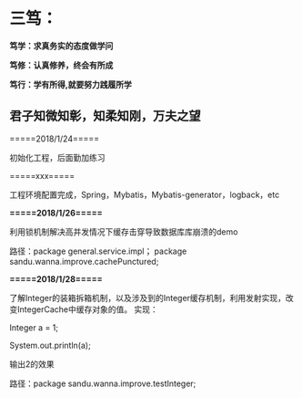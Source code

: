 # 三笃： 
**笃学：求真务实的态度做学问**

**笃修：认真修养，终会有所成**

**笃行：学有所得,就要努力践履所学** 

## 君子知微知彰，知柔知刚，万夫之望





=====2018/1/24=====
 
初始化工程，后面勤加练习

=====xxx=====

工程环境配置完成，Spring，Mybatis，Mybatis-generator，logback，etc




**=====2018/1/26=====**

利用锁机制解决高并发情况下缓存击穿导致数据库库崩溃的demo

路径：package general.service.impl；
package sandu.wanna.improve.cachePunctured;


**=====2018/1/28=====**

了解Integer的装箱拆箱机制，以及涉及到的Integer缓存机制，利用发射实现，改变IntegerCache中缓存对象的值。
实现：

Integer a = 1;

System.out.println(a);

输出2的效果

路径：package sandu.wanna.improve.testInteger;

